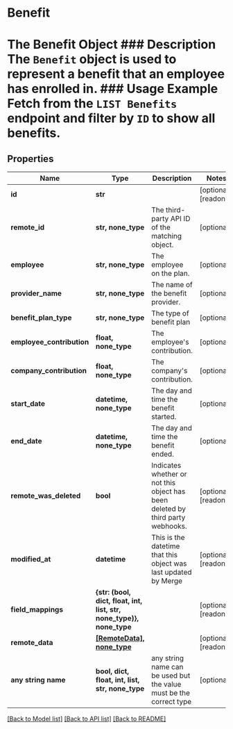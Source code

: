 # Benefit

# The Benefit Object ### Description The `Benefit` object is used to represent a benefit that an employee has enrolled in. ### Usage Example Fetch from the `LIST Benefits` endpoint and filter by `ID` to show all benefits.

## Properties

| Name                      | Type                                                                 | Description                                                                    | Notes                 |
| ------------------------- | -------------------------------------------------------------------- | ------------------------------------------------------------------------------ | --------------------- |
| **id**                    | **str**                                                              |                                                                                | [optional] [readonly] |
| **remote_id**             | **str, none_type**                                                   | The third-party API ID of the matching object.                                 | [optional]            |
| **employee**              | **str, none_type**                                                   | The employee on the plan.                                                      | [optional]            |
| **provider_name**         | **str, none_type**                                                   | The name of the benefit provider.                                              | [optional]            |
| **benefit_plan_type**     | **str, none_type**                                                   | The type of benefit plan                                                       | [optional]            |
| **employee_contribution** | **float, none_type**                                                 | The employee&#39;s contribution.                                               | [optional]            |
| **company_contribution**  | **float, none_type**                                                 | The company&#39;s contribution.                                                | [optional]            |
| **start_date**            | **datetime, none_type**                                              | The day and time the benefit started.                                          | [optional]            |
| **end_date**              | **datetime, none_type**                                              | The day and time the benefit ended.                                            | [optional]            |
| **remote_was_deleted**    | **bool**                                                             | Indicates whether or not this object has been deleted by third party webhooks. | [optional] [readonly] |
| **modified_at**           | **datetime**                                                         | This is the datetime that this object was last updated by Merge                | [optional] [readonly] |
| **field_mappings**        | **{str: (bool, dict, float, int, list, str, none_type)}, none_type** |                                                                                | [optional] [readonly] |
| **remote_data**           | [**[RemoteData], none_type**](RemoteData.md)                         |                                                                                | [optional] [readonly] |
| **any string name**       | **bool, dict, float, int, list, str, none_type**                     | any string name can be used but the value must be the correct type             | [optional]            |

[[Back to Model list]](../README.md#documentation-for-models) [[Back to API list]](../README.md#documentation-for-api-endpoints) [[Back to README]](../README.md)
